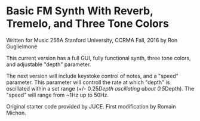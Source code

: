 # Basic FM Synth With Reverb, Tremelo, and Three Tone Colors

Written for Music 256A
Stanford University, CCRMA
Fall, 2016 by Ron Guglielmone

This current version has a full GUI, fully functional synth, three tone colors, and adjustable "depth" parameter.

The next version will include keystoke control of notes, and a "speed" parameter.  This parameter will controll the rate at which "depth" is oscillated within a set range (+/- 0.25*Depth oscillating about 0.5*Depth).  The "speed" will range from ~1Hz up to 50Hz.

Original starter code provided by JUCE.
First modification by Romain Michon.
